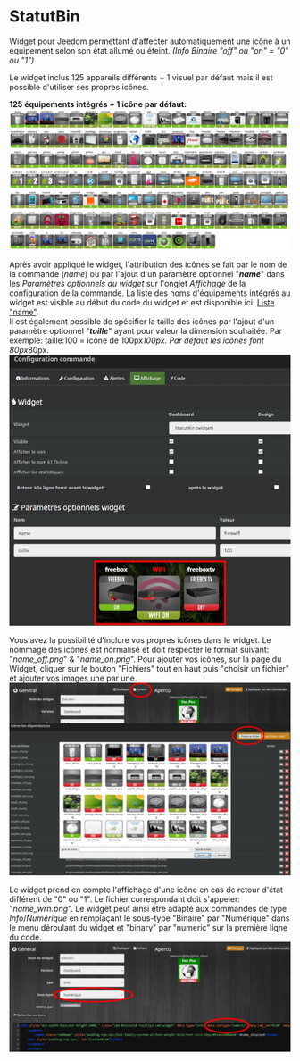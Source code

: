 # StatutBin
Widget pour Jeedom permettant d'affecter automatiquement une icône à un équipement selon son état allumé ou éteint. 
<i>(Info Binaire "off" ou "on" = "0" ou "1")</i>

Le widget inclus 125 appareils différents + 1 visuel par défaut mais il est possible d'utiliser ses propres icônes. 

<b>125 équipements intégrés + 1 icône par défaut:</b>
<img src="/doc/LogoNameList.jpg" alt="nomlogo"/>

Après avoir appliqué le widget, l'attribution des icônes se fait par le nom de la commande (<i>name</i>) ou par l'ajout d'un paramètre optionnel "<i><b>name</b></i>" dans les <i>Paramètres optionnels du widget</i> sur l'onglet <i>Affichage</i> de la configuration de la commande.
La liste des noms d'équipements intégrés au widget est visible au début du code du widget et est disponible ici: <a href="/doc/LogoNameList.md">Liste "name"</a>.</br>
Il est également possible de spécifier la taille des icônes par l'ajout d'un paramètre optionnel "<i><b>taille</b></i>" ayant pour valeur la dimension souhaitée. Par exemple: taille:100 = icône de 100px*100px. Par défaut les icônes font 80px*80px.
<img src="/doc/params.jpg" alt="parametres"/>

Vous avez la possibilité d'inclure vos propres icônes dans le widget. Le nommage des icônes est normalisé et doit respecter le format suivant: "<i>name_off.png</i>" & "<i>name_on.png</i>". Pour ajouter vos icônes, sur la page du Widget, cliquer sur le bouton "Fichiers" tout en haut puis "choisir un fichier" et ajouter vos images une par une.
<img src="/doc/AjoutIcone.jpg" alt="ajouticone"/>

Le widget prend en compte l'affichage d'une icône en cas de retour d'état différent de "0" ou "1". Le fichier correspondant doit s'appeler: "<i>name_wrn.png</i>". Le widget peut ainsi être adapté aux commandes de type <i>Info</i>/<i>Numérique</i> en remplaçant le sous-type "Binaire" par "Numérique" dans le menu déroulant du widget et "binary" par "numeric" sur la première ligne du code.
<img src="/doc/num.jpg" alt="numerique"/>

